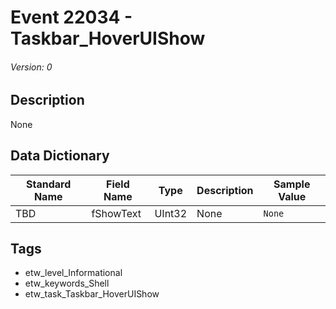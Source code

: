 # Event 22034 - Taskbar_HoverUIShow
###### Version: 0

## Description
None

## Data Dictionary
|Standard Name|Field Name|Type|Description|Sample Value|
|---|---|---|---|---|
|TBD|fShowText|UInt32|None|`None`|

## Tags
* etw_level_Informational
* etw_keywords_Shell
* etw_task_Taskbar_HoverUIShow